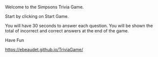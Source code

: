 Welcome to the Simpsons Trivia Game.

Start by clicking on Start Game.

You will have 30 seconds to answer each question. 
You will be shown the total of incorrect and correct answers at the end of the game.

Have Fun

https://ebeaudet.github.io/TriviaGame/


